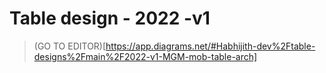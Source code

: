 # Table design - 2022 -v1

>(GO TO EDITOR)[https://app.diagrams.net/#Habhijith-dev%2Ftable-designs%2Fmain%2F2022-v1-MGM-mob-table-arch]
